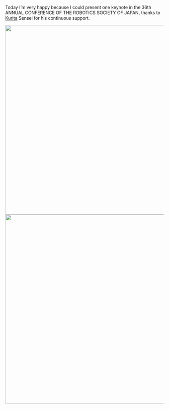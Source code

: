 Today I’m very happy because I could present one keynote in the 36th ANNUAL CONFERENCE OF THE ROBOTICS SOCIETY OF JAPAN, thanks to [Kurita](http://www.bsys.hiroshima-u.ac.jp/~kurita/cal.html) Sensei for his continuous support.

<img src="https://totovr.github.io//assets/RSJ1.JPG" width="600">

<img src="https://totovr.github.io//assets/RSJ2.jpg" width="600">
